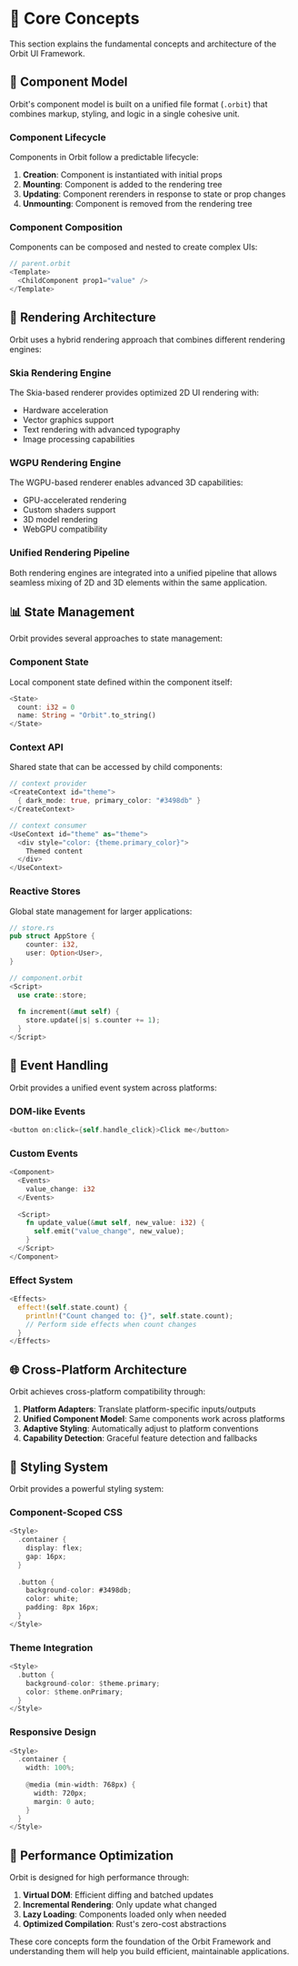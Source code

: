 # 🧠 Core Concepts

This section explains the fundamental concepts and architecture of the Orbit UI Framework.

## 🧩 Component Model

Orbit's component model is built on a unified file format (`.orbit`) that combines markup, styling, and logic in a single cohesive unit.

### Component Lifecycle

Components in Orbit follow a predictable lifecycle:

1. **Creation**: Component is instantiated with initial props
2. **Mounting**: Component is added to the rendering tree
3. **Updating**: Component rerenders in response to state or prop changes
4. **Unmounting**: Component is removed from the rendering tree

### Component Composition

Components can be composed and nested to create complex UIs:

```rust
// parent.orbit
<Template>
  <ChildComponent prop1="value" />
</Template>
```

## 🎨 Rendering Architecture

Orbit uses a hybrid rendering approach that combines different rendering engines:

### Skia Rendering Engine

The Skia-based renderer provides optimized 2D UI rendering with:
- Hardware acceleration
- Vector graphics support
- Text rendering with advanced typography
- Image processing capabilities

### WGPU Rendering Engine

The WGPU-based renderer enables advanced 3D capabilities:
- GPU-accelerated rendering
- Custom shaders support
- 3D model rendering
- WebGPU compatibility

### Unified Rendering Pipeline

Both rendering engines are integrated into a unified pipeline that allows seamless mixing of 2D and 3D elements within the same application.

## 📊 State Management

Orbit provides several approaches to state management:

### Component State

Local component state defined within the component itself:

```rust
<State>
  count: i32 = 0
  name: String = "Orbit".to_string()
</State>
```

### Context API

Shared state that can be accessed by child components:

```rust
// context provider
<CreateContext id="theme">
  { dark_mode: true, primary_color: "#3498db" }
</CreateContext>

// context consumer
<UseContext id="theme" as="theme">
  <div style="color: {theme.primary_color}">
    Themed content
  </div>
</UseContext>
```

### Reactive Stores

Global state management for larger applications:

```rust
// store.rs
pub struct AppStore {
    counter: i32,
    user: Option<User>,
}

// component.orbit
<Script>
  use crate::store;
  
  fn increment(&mut self) {
    store.update(|s| s.counter += 1);
  }
</Script>
```

## 🔄 Event Handling

Orbit provides a unified event system across platforms:

### DOM-like Events

```rust
<button on:click={self.handle_click}>Click me</button>
```

### Custom Events

```rust
<Component>
  <Events>
    value_change: i32
  </Events>
  
  <Script>
    fn update_value(&mut self, new_value: i32) {
      self.emit("value_change", new_value);
    }
  </Script>
</Component>
```

### Effect System

```rust
<Effects>
  effect!(self.state.count) {
    println!("Count changed to: {}", self.state.count);
    // Perform side effects when count changes
  }
</Effects>
```

## 🌐 Cross-Platform Architecture

Orbit achieves cross-platform compatibility through:

1. **Platform Adapters**: Translate platform-specific inputs/outputs
2. **Unified Component Model**: Same components work across platforms
3. **Adaptive Styling**: Automatically adjust to platform conventions
4. **Capability Detection**: Graceful feature detection and fallbacks

## 📏 Styling System

Orbit provides a powerful styling system:

### Component-Scoped CSS

```rust
<Style>
  .container {
    display: flex;
    gap: 16px;
  }
  
  .button {
    background-color: #3498db;
    color: white;
    padding: 8px 16px;
  }
</Style>
```

### Theme Integration

```rust
<Style>
  .button {
    background-color: $theme.primary;
    color: $theme.onPrimary;
  }
</Style>
```

### Responsive Design

```rust
<Style>
  .container {
    width: 100%;
    
    @media (min-width: 768px) {
      width: 720px;
      margin: 0 auto;
    }
  }
</Style>
```

## 🚀 Performance Optimization

Orbit is designed for high performance through:

1. **Virtual DOM**: Efficient diffing and batched updates
2. **Incremental Rendering**: Only update what changed
3. **Lazy Loading**: Components loaded only when needed
4. **Optimized Compilation**: Rust's zero-cost abstractions

These core concepts form the foundation of the Orbit Framework and understanding them will help you build efficient, maintainable applications.
